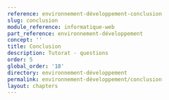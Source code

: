 ```yaml
---
reference: environnement-développement-conclusion
slug: conclusion
module_reference: informatique-web
part_reference: environnement-développement
concept: ''
title: Conclusion
description: Tutorat - questions
order: 5
global_order: '18'
directory: environnement-développement
permalink: environnement-développement/conclusion
layout: chapters
---
```

